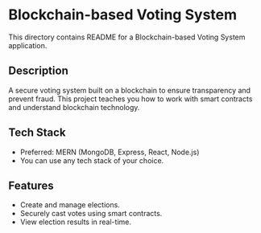 # Blockchain-based Voting System
This directory contains README for a Blockchain-based Voting System application.

## Description
A secure voting system built on a blockchain to ensure transparency and prevent fraud. This project teaches you how to work with smart contracts and understand blockchain technology.

## Tech Stack
- Preferred: MERN (MongoDB, Express, React, Node.js)
- You can use any tech stack of your choice.

## Features
- Create and manage elections.
- Securely cast votes using smart contracts.
- View election results in real-time.